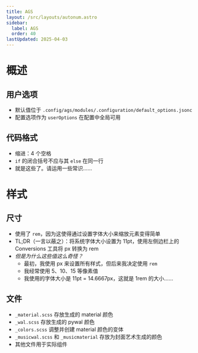 ```yaml
---
title: AGS
layout: /src/layouts/autonum.astro
sidebar:
  label: AGS
  order: 40
lastUpdated: 2025-04-03
---
```


# 概述
## 用户选项
- 默认值位于 `.config/ags/modules/.configuration/default_options.jsonc`
- 配置选项作为 `userOptions` 在配置中全局可用

## 代码格式
- 缩进：4 个空格
- `if` 的闭合括号不应与其 `else` 在同一行
- 就是这些了。请运用一些常识……

# 样式
## 尺寸
- 使用了 `rem`，因为这使得通过设置字体大小来缩放元素变得简单
- TL;DR（一言以蔽之）：将系统字体大小设置为 11pt，使用左侧边栏上的 Conversions 工具将 px 转换为 rem
- _但是为什么这些值这么奇怪？_
  - 最初，我使用 px 来设置所有样式，但后来我决定使用 `rem`
  - 我经常使用 5、10、15 等像素值
  - 我使用的字体大小是 11pt = 14.6667px，这就是 1rem 的大小……

## 文件
- `_material.scss` 存放生成的 material 颜色
- `_wal.scss` 存放生成的 pywal 颜色
- `_colors.scss` 调整并创建 material 颜色的变体
- `_musicwal.scss` 和 `_musicmaterial` 存放为封面艺术生成的颜色
- 其他文件用于实际组件
